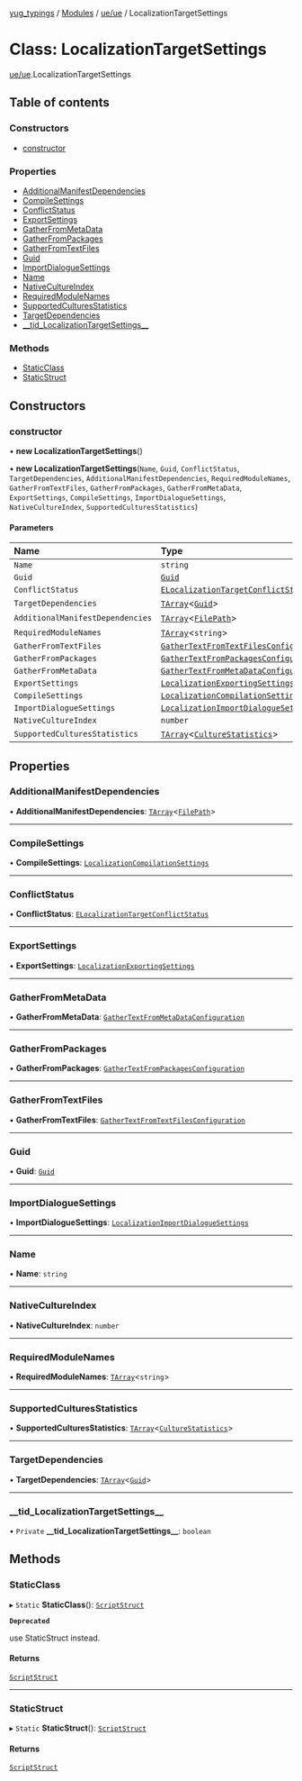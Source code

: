 [yug_typings](../README.md) / [Modules](../modules.md) / [ue/ue](../modules/ue_ue.md) / LocalizationTargetSettings

# Class: LocalizationTargetSettings

[ue/ue](../modules/ue_ue.md).LocalizationTargetSettings

## Table of contents

### Constructors

- [constructor](ue_ue.LocalizationTargetSettings.md#constructor)

### Properties

- [AdditionalManifestDependencies](ue_ue.LocalizationTargetSettings.md#additionalmanifestdependencies)
- [CompileSettings](ue_ue.LocalizationTargetSettings.md#compilesettings)
- [ConflictStatus](ue_ue.LocalizationTargetSettings.md#conflictstatus)
- [ExportSettings](ue_ue.LocalizationTargetSettings.md#exportsettings)
- [GatherFromMetaData](ue_ue.LocalizationTargetSettings.md#gatherfrommetadata)
- [GatherFromPackages](ue_ue.LocalizationTargetSettings.md#gatherfrompackages)
- [GatherFromTextFiles](ue_ue.LocalizationTargetSettings.md#gatherfromtextfiles)
- [Guid](ue_ue.LocalizationTargetSettings.md#guid)
- [ImportDialogueSettings](ue_ue.LocalizationTargetSettings.md#importdialoguesettings)
- [Name](ue_ue.LocalizationTargetSettings.md#name)
- [NativeCultureIndex](ue_ue.LocalizationTargetSettings.md#nativecultureindex)
- [RequiredModuleNames](ue_ue.LocalizationTargetSettings.md#requiredmodulenames)
- [SupportedCulturesStatistics](ue_ue.LocalizationTargetSettings.md#supportedculturesstatistics)
- [TargetDependencies](ue_ue.LocalizationTargetSettings.md#targetdependencies)
- [\_\_tid\_LocalizationTargetSettings\_\_](ue_ue.LocalizationTargetSettings.md#__tid_localizationtargetsettings__)

### Methods

- [StaticClass](ue_ue.LocalizationTargetSettings.md#staticclass)
- [StaticStruct](ue_ue.LocalizationTargetSettings.md#staticstruct)

## Constructors

### constructor

• **new LocalizationTargetSettings**()

• **new LocalizationTargetSettings**(`Name`, `Guid`, `ConflictStatus`, `TargetDependencies`, `AdditionalManifestDependencies`, `RequiredModuleNames`, `GatherFromTextFiles`, `GatherFromPackages`, `GatherFromMetaData`, `ExportSettings`, `CompileSettings`, `ImportDialogueSettings`, `NativeCultureIndex`, `SupportedCulturesStatistics`)

#### Parameters

| Name | Type |
| :------ | :------ |
| `Name` | `string` |
| `Guid` | [`Guid`](ue_ue_s.Guid.md) |
| `ConflictStatus` | [`ELocalizationTargetConflictStatus`](../enums/ue_ue.ELocalizationTargetConflictStatus.md) |
| `TargetDependencies` | [`TArray`](../interfaces/ue_puerts.TArray.md)<[`Guid`](ue_ue_s.Guid.md)\> |
| `AdditionalManifestDependencies` | [`TArray`](../interfaces/ue_puerts.TArray.md)<[`FilePath`](ue_ue.FilePath.md)\> |
| `RequiredModuleNames` | [`TArray`](../interfaces/ue_puerts.TArray.md)<`string`\> |
| `GatherFromTextFiles` | [`GatherTextFromTextFilesConfiguration`](ue_ue.GatherTextFromTextFilesConfiguration.md) |
| `GatherFromPackages` | [`GatherTextFromPackagesConfiguration`](ue_ue.GatherTextFromPackagesConfiguration.md) |
| `GatherFromMetaData` | [`GatherTextFromMetaDataConfiguration`](ue_ue.GatherTextFromMetaDataConfiguration.md) |
| `ExportSettings` | [`LocalizationExportingSettings`](ue_ue.LocalizationExportingSettings.md) |
| `CompileSettings` | [`LocalizationCompilationSettings`](ue_ue.LocalizationCompilationSettings.md) |
| `ImportDialogueSettings` | [`LocalizationImportDialogueSettings`](ue_ue.LocalizationImportDialogueSettings.md) |
| `NativeCultureIndex` | `number` |
| `SupportedCulturesStatistics` | [`TArray`](../interfaces/ue_puerts.TArray.md)<[`CultureStatistics`](ue_ue.CultureStatistics.md)\> |

## Properties

### AdditionalManifestDependencies

• **AdditionalManifestDependencies**: [`TArray`](../interfaces/ue_puerts.TArray.md)<[`FilePath`](ue_ue.FilePath.md)\>

___

### CompileSettings

• **CompileSettings**: [`LocalizationCompilationSettings`](ue_ue.LocalizationCompilationSettings.md)

___

### ConflictStatus

• **ConflictStatus**: [`ELocalizationTargetConflictStatus`](../enums/ue_ue.ELocalizationTargetConflictStatus.md)

___

### ExportSettings

• **ExportSettings**: [`LocalizationExportingSettings`](ue_ue.LocalizationExportingSettings.md)

___

### GatherFromMetaData

• **GatherFromMetaData**: [`GatherTextFromMetaDataConfiguration`](ue_ue.GatherTextFromMetaDataConfiguration.md)

___

### GatherFromPackages

• **GatherFromPackages**: [`GatherTextFromPackagesConfiguration`](ue_ue.GatherTextFromPackagesConfiguration.md)

___

### GatherFromTextFiles

• **GatherFromTextFiles**: [`GatherTextFromTextFilesConfiguration`](ue_ue.GatherTextFromTextFilesConfiguration.md)

___

### Guid

• **Guid**: [`Guid`](ue_ue_s.Guid.md)

___

### ImportDialogueSettings

• **ImportDialogueSettings**: [`LocalizationImportDialogueSettings`](ue_ue.LocalizationImportDialogueSettings.md)

___

### Name

• **Name**: `string`

___

### NativeCultureIndex

• **NativeCultureIndex**: `number`

___

### RequiredModuleNames

• **RequiredModuleNames**: [`TArray`](../interfaces/ue_puerts.TArray.md)<`string`\>

___

### SupportedCulturesStatistics

• **SupportedCulturesStatistics**: [`TArray`](../interfaces/ue_puerts.TArray.md)<[`CultureStatistics`](ue_ue.CultureStatistics.md)\>

___

### TargetDependencies

• **TargetDependencies**: [`TArray`](../interfaces/ue_puerts.TArray.md)<[`Guid`](ue_ue_s.Guid.md)\>

___

### \_\_tid\_LocalizationTargetSettings\_\_

• `Private` **\_\_tid\_LocalizationTargetSettings\_\_**: `boolean`

## Methods

### StaticClass

▸ `Static` **StaticClass**(): [`ScriptStruct`](ue_ue.ScriptStruct.md)

**`Deprecated`**

use StaticStruct instead.

#### Returns

[`ScriptStruct`](ue_ue.ScriptStruct.md)

___

### StaticStruct

▸ `Static` **StaticStruct**(): [`ScriptStruct`](ue_ue.ScriptStruct.md)

#### Returns

[`ScriptStruct`](ue_ue.ScriptStruct.md)
